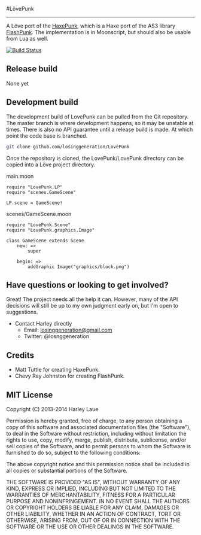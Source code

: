 #LövePunk
***
A Löve port of the [HaxePunk](http://haxepunk.com), which is a Haxe port of the AS3 library [FlashPunk](http://useflashpunk.net). The implementation is in Moonscript, but should also be usable from Lua as well.

[![Build Status](https://travis-ci.org/LovePunk/LovePunk.png?branch=master)](https://travis-ci.org/LovePunk/LovePunk)

## Release build
None yet

## Development build
The development build of LovePunk can be pulled from the Git repository. The master branch is where development happens, so it may be unstable at times. There is also no API guarantee until a release build is made. At which point the code base is branched.

```bash
git clone github.com/losinggeneration/LovePunk
```
Once the repository is cloned, the LovePunk/LovePunk directory can be copied into a Löve project directory.

main.moon
```moonscript
require "LovePunk.LP"
require "scenes.GameScene"

LP.scene = GameScene!
```

scenes/GameScene.moon
```moonscript
require "LovePunk.Scene"
require "LovePunk.graphics.Image"

class GameScene extends Scene
	new: =>
		super

	begin: =>
		addGraphic Image("graphics/block.png")
```

## Have questions or looking to get involved?

Great! The project needs all the help it can. However, many of the API decisions will still be up to my own judgment early on, but I'm open to suggestions.

* Contact Harley directly
	* Email: losinggeneration@gmail.com
	* Twitter: @losnggeneration

## Credits

* Matt Tuttle for creating HaxePunk.
* Chevy Ray Johnston for creating FlashPunk.

## MIT License

Copyright (C) 2013-2014 Harley Laue

Permission is hereby granted, free of charge, to any person obtaining a copy of this software and associated documentation files (the "Software"), to deal in the Software without restriction, including without limitation the rights to use, copy, modify, merge, publish, distribute, sublicense, and/or sell copies of the Software, and to permit persons to whom the Software is furnished to do so, subject to the following conditions:

The above copyright notice and this permission notice shall be included in all copies or substantial portions of the Software.

THE SOFTWARE IS PROVIDED "AS IS", WITHOUT WARRANTY OF ANY KIND, EXPRESS OR IMPLIED, INCLUDING BUT NOT LIMITED TO THE WARRANTIES OF MERCHANTABILITY, FITNESS FOR A PARTICULAR PURPOSE AND NONINFRINGEMENT. IN NO EVENT SHALL THE AUTHORS OR COPYRIGHT HOLDERS BE LIABLE FOR ANY CLAIM, DAMAGES OR OTHER LIABILITY, WHETHER IN AN ACTION OF CONTRACT, TORT OR OTHERWISE, ARISING FROM, OUT OF OR IN CONNECTION WITH THE SOFTWARE OR THE USE OR OTHER DEALINGS IN THE SOFTWARE.
